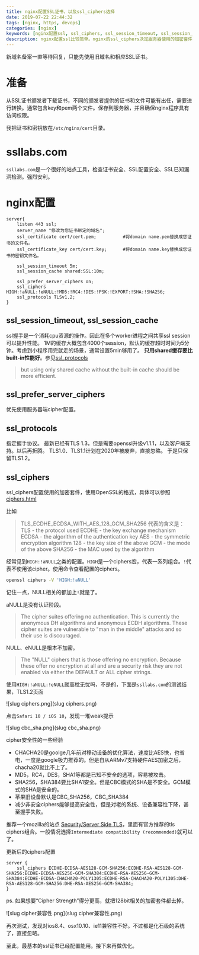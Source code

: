 ```yaml
---
title: nginx配置SSL证书，以及ssl_ciphers选择
date: 2019-07-22 22:44:32
tags: [nginx, https, devops]
categories: [nginx]
keywords: [nginx配置ssl, ssl_ciphers, ssl_session_timeout, ssl_session_cache]
description: nginx配置ssl比较简单。nginx的ssl_ciphers决定服务器使用的加密套件，屏蔽不安全的加密套件能够提高安全性。ssllabs.com能够测试证书和服务器ssl配置安全性。ciphers的选择影响对旧系统、旧设备的兼容性。开启ssl_session_cache可以提高性能。
---
```


新域名备案一直等待回复，只能先使用旧域名和相应SSL证书。

# 准备

从SSL证书颁发者下载证书，不同的颁发者提供的证书和文件可能有出任，需要进行转换。通常包含key和pem两个文件。保存到服务器，并且确保nginx程序具有访问权限。
<!-- more -->
我把证书和密钥放在`/etc/nginx/cert`目录。

# ssllabs.com

`ssllabs.com`是一个很好的站点工具，检查证书安全、SSL配置安全、SSL已知漏洞检测。强烈安利。

# nginx配置

```nginx
server{
    listen 443 ssl;
    server_name "修改为您证书绑定的域名"; 
    ssl_certificate cert/cert.pem;          #将domain name.pem替换成您证书的文件名。
    ssl_certificate_key cert/cert.key;      #将domain name.key替换成您证书的密钥文件名。
    
    ssl_session_timeout 5m;
    ssl_session_cache shared:SSL:10m;
    
    ssl_prefer_server_ciphers on;         
    ssl_ciphers HIGH:!aNULL:!eNULL:!MD5:!RC4:!DES:!PSK:!EXPORT:!SHA:!SHA256;
    ssl_protocols TLSv1.2;   
}
```

## ssl_session_timeout, ssl_session_cache

ssl握手是一个消耗cpu资源的操作。因此在多个worker进程之间共享ssl session可以提升性能。
1M的缓存大概包含4000个session，默认的缓存超时时间为5分钟。考虑到小程序用完就走的场景，通常设置5min够用了。
**只用shared缓存要比built-in性能好**。参见[ssl_protocols](http://nginx.org/en/docs/http/ngx_http_ssl_module.html#ssl_protocols)
>but using only shared cache without the built-in cache should be more efficient.

## ssl_prefer_server_ciphers

优先使用服务器端cipher配置。

## ssl_protocols

指定握手协议。
最新已经有TLS 1.3，但是需要openssl升级v1.1.1，以及客户端支持。以后再折腾。
TLS1.0、TLS1.1计划在2020年被废弃，直接忽略。
于是只保留TLS1.2。

## ssl_ciphers

ssl_ciphers配置使用的加密套件，使用OpenSSL的格式，具体可以参照[ciphers.html](https://www.openssl.org/docs/man1.1.0/man1/ciphers.html)

比如
>TLS_ECDHE_ECDSA_WITH_AES_128_GCM_SHA256
代表的含义是：
>TLS - the protocol used
>ECDHE - the key exchange mechanism
>ECDSA - the algorithm of the authentication key
>AES - the symmetric encryption algorithm
>128 - the key size of the above
>GCM - the mode of the above
>SHA256 - the MAC used by the algorithm

经常见到`HIGH:!aNULL`之类的配置。`HIGH`是一个ciphers宏，代表一系列组合。`!`代表不使用该cipher。使用命令查看配置的ciphers。
```bash
openssl ciphers -V 'HIGH:!aNULL'
```

记住一点，NULL相关的都加上`!`就是了。

aNULL是没有认证阶段。
>The cipher suites offering no authentication. This is currently the anonymous DH algorithms and anonymous ECDH algorithms. These cipher suites are vulnerable to "man in the middle" attacks and so their use is discouraged. 

NULL、eNULL是根本不加密。
>The "NULL" ciphers that is those offering no encryption. Because these offer no encryption at all and are a security risk they are not enabled via either the DEFAULT or ALL cipher strings. 

使用`HIGH:!aNULL:!eNULL`就高枕无忧吗，不是的，下面是`ssllabs.com`的测试结果，TLS1.2页面


![slug ciphers.png](slug ciphers.png)



点击`Safari 10 / iOS 10`，发现一堆weak提示


![slug cbc_sha.png](slug cbc_sha.png)



cipher安全性的一些经验
- CHACHA20是goolge几年前对移动设备的优化算法，速度比AES快，也省电，一度是google极力推荐的。但是自从ARMv7支持硬件AES加密之后，chacha20就比不上了。
- MD5，RC4，DES，SHA1等都是已知不安全的选项，容易被攻击。
- SHA256，SHA384要比SHA1安全。但是CBC模式的SHA是不安全。GCM模式的SHA是安全的。
- 苹果旧设备默认是CBC_SHA256，CBC_SHA384
- 减少非安全ciphers能够提高安全性，但是对老的系统、设备兼容性下降，甚至握手失败。

推荐一个mozilla的站点 [Security/Server Side TLS](https://wiki.mozilla.org/Security/Server_Side_TLS)，里面有官方推荐的tls ciphers组合。一般情况选择`Intermediate compatibility (recommended)`就可以了。

更新后的ciphers配置
```nginx
server {
    ssl_ciphers ECDHE-ECDSA-AES128-GCM-SHA256:ECDHE-RSA-AES128-GCM-SHA256:ECDHE-ECDSA-AES256-GCM-SHA384:ECDHE-RSA-AES256-GCM-SHA384:ECDHE-ECDSA-CHACHA20-POLY1305:ECDHE-RSA-CHACHA20-POLY1305:DHE-RSA-AES128-GCM-SHA256:DHE-RSA-AES256-GCM-SHA384;
}
```

ps. 如果想要“Cipher Strength”得分更高，就把128bit相关的加密套件都去掉。



![slug cipher兼容性.png](slug cipher兼容性.png)


再次测试，发现对ios8.4、osx10.10、ie11兼容性不好。不过都是化石级的系统了，直接忽略。

至此，最基本的ssl证书已经配置能用。接下来再做优化。